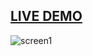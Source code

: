 ## [ LIVE DEMO ](https://determined-curran-ae473b.netlify.app/)

![screen1](https://user-images.githubusercontent.com/60020363/192065743-582e619d-e1e7-4924-9100-ba501b544d7a.PNG)
